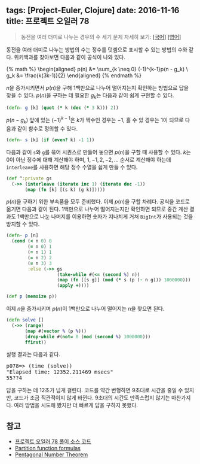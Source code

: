 tags: [Project-Euler, Clojure]
date: 2016-11-16
title: 프로젝트 오일러 78
---
> 동전을 여러 더미로 나누는 경우의 수 세기
> 문제 자세히 보기: [[국어]](http://euler.synap.co.kr/prob_detail.php?id=78) [[영어]](https://projecteuler.net/problem=78)

동전을 여러 더미로 나누는 방법의 수는 정수를 덧셈으로 표시할 수 있는 방법의 수와 같다. 위키백과를 찾아보면 다음과 같이 공식이 나와 있다.

{% math %}
\begin{aligned}
  p(n) &= \sum_{k \neq 0} (-1)^{k-1}p(n - g_k) \\
  g_k &= \frac{k(3k-1)}{2}
\end{aligned}
{% endmath %}

$n$을 증가시키면서 $p(n)$을 구해 1백만으로 나누어 떨어지는지 확인하는 방법으로 답을 찾을 수 있다. $p(n)$을 구하는 데 필요한 $g_k$는 다음과 같이 쉽게 구현할 수 있다.
<!--more-->

```clojure
(defn- g [k] (quot (* k (dec (* 3 k))) 2))
```

$p(n-g_k)$ 앞에 있는 $(-1)^{k-1}$은 $k$가 짝수인 경우는 $-1$, 홀 수 있 경우는 $1$이 되므로 다음과 같이 함수로 정의할 수 있다.

```clojure
(defn- s [k] (if (even? k) -1 1))
```

다음과 같이 `s`와 `g`를 묶어 시퀀스로 만들어 놓으면 $p(n)$을 구할 때 사용할 수 있다. $k$는 $0$이 아닌 정수에 대해 계산해야 하며, $1, -1, 2, -2, ...$ 순서로 계산해야 하는데 `interleave`를 사용하면 해당 정수 수열을 쉽게 만들 수 있다.

```clojure
(def ^:private gs
  (->> (interleave (iterate inc 1) (iterate dec -1))
       (map (fn [k] [(s k) (g k)]))))
```

$p(n)$을 구하기 위한 부속품을 모두 준비했다. 이제 $p(n)$을 구할 차례다. 공식을 코드로 옮기면 다음과 같이 된다. 1백만으로 나누어 떨어지는지만 확인하면 되므로 중간 계산 결과도 1백만으로 나눈 나머지를 이용하면 숫자가 지나치게 거쳐 `BigInt`가 사용되는 것을 방지할 수 있다.

```clojure
(defn- p [n]
  (cond (< n 0) 0
        (= n 0) 1
        (= n 1) 1
        (= n 2) 2
        (= n 3) 3
        :else (->> gs
                   (take-while #(<= (second %) n))
                   (map (fn [[s g]] (mod (* s (p (- n g))) 1000000)))
                   (apply +))))

(def p (memoize p))
```

이제 $n$을 증가시키며 $p(n)$이 1백만으로 나누어 떨어지는 $n$을 찾으면 된다.

```clojure
(defn solve []
  (->> (range)
       (map #(vector % (p %)))
       (drop-while #(not= 0 (mod (second %) 1000000)))
       ffirst))
```

실행 결과는 다음과 같다.

<pre class="console">
p078=> (time (solve))
"Elapsed time: 12352.211469 msecs"
55??4
</pre>

답을 구하는 데 12초가 넘게 걸린다. 코드를 약간 변형하면 9초대로 시간을 줄일 수 있지만, 코드가 조금 직관적이지 않게 바뀐다. 9초대의 시간도 만족스럽지 않기는 마찬가지다. 여러 방법을 시도해 봤지만 더 빠르게 답을 구하지 못했다.

## 참고
* [프로젝트 오일러 78 풀이 소스 코드](https://github.com/ntalbs/euler/blob/master/src/p078.clj)
* <a href="http://en.wikipedia.org/wiki/Partition_(number_theory)#Partition_function_formulas">Partition function formulas</a>
* [Pentagonal Number Theorem](http://en.wikipedia.org/wiki/Pentagonal_number_theorem)
